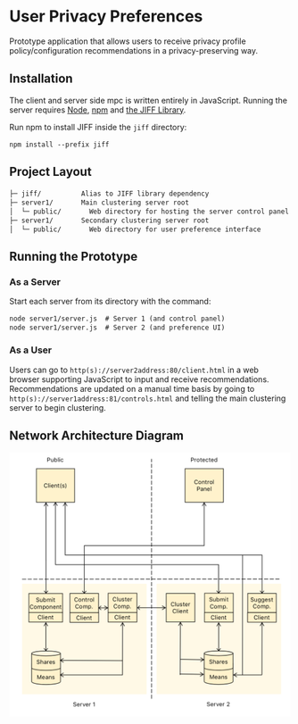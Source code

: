 # User Privacy Preferences
Prototype application that allows users to receive privacy profile policy/configuration recommendations in a privacy-preserving way.

## Installation

The client and server side mpc is written entirely in JavaScript.  Running the server requires [Node](https://nodejs.org/en/), [npm](https://www.npmjs.com/) and [the JIFF Library](https://github.com/multiparty/jiff).

Run npm to install JIFF inside the `jiff` directory:
```shell
npm install --prefix jiff
```

## Project Layout

    ├─ jiff/          Alias to JIFF library dependency
    ├─ server1/       Main clustering server root
    │  └─ public/       Web directory for hosting the server control panel
    ├─ server1/       Secondary clustering server root
    │  └─ public/       Web directory for user preference interface

## Running the Prototype

### As a Server
Start each server from its directory with the command:
```shell
node server1/server.js  # Server 1 (and control panel)
node server1/server.js  # Server 2 (and preference UI)
```

### As a User
Users can go to `http(s)://server2address:80/client.html` in a web browser supporting JavaScript to input and receive recommendations.
Recommendations are updated on a manual time basis by going to `http(s)://server1address:81/controls.html` and telling the main clustering server to begin clustering.

## Network Architecture Diagram

![Image diagram.png](diagram.png)

